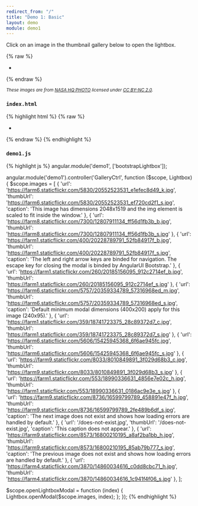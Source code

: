 ```yaml
---
redirect_from: "/"
title: "Demo 1: Basic"
layout: demo
module: demo1
---
```


Click on an image in the thumbnail gallery below to open the lightbox.

{% raw %}
<ul class="gallery gallery1" ng-controller="GalleryCtrl">
  <li ng-repeat="image in images">
    <a ng-click="openLightboxModal($index)">
      <img ng-src="{{image.thumbUrl}}" class="img-thumbnail">
    </a>
  </li>
</ul>
{% endraw %}

<small>*These images are from [NASA HQ PHOTO](https://www.flickr.com/photos/nasahqphoto/) licensed under [CC BY-NC 2.0](https://creativecommons.org/licenses/by-nc/2.0/).*</small>

### `index.html`

{% highlight html %}
{% raw %}
<ul class="gallery gallery1" ng-controller="GalleryCtrl">
  <li ng-repeat="image in images">
    <a ng-click="openLightboxModal($index)">
      <img ng-src="{{'\{\{image.thumbUrl\}\}'}}" class="img-thumbnail">
    </a>
  </li>
</ul>
{% endraw %}
{% endhighlight %}

### `demo1.js`

{% highlight js %}
angular.module('demo1', ['bootstrapLightbox']);

angular.module('demo1').controller('GalleryCtrl', function ($scope, Lightbox) {
  $scope.images = [
    {
      'url': 'https://farm6.staticflickr.com/5830/20552523531_e1efec8d49_k.jpg',
      'thumbUrl': 'https://farm6.staticflickr.com/5830/20552523531_ef720cd2f1_s.jpg',
      'caption': 'This image has dimensions 2048x1519 and the img element is scaled to fit inside the window.'
    },
    {
      'url': 'https://farm8.staticflickr.com/7300/12807911134_ff56d1fb3b_b.jpg',
      'thumbUrl': 'https://farm8.staticflickr.com/7300/12807911134_ff56d1fb3b_s.jpg'
    },
    {
      'url': 'https://farm1.staticflickr.com/400/20228789791_52fb84917f_b.jpg',
      'thumbUrl': 'https://farm1.staticflickr.com/400/20228789791_52fb84917f_s.jpg',
      'caption': 'The left and right arrow keys are binded for navigation. The escape key for closing the modal is binded by AngularUI Bootstrap.'
    },
    {
      'url': 'https://farm1.staticflickr.com/260/20185156095_912c2714ef_b.jpg',
      'thumbUrl': 'https://farm1.staticflickr.com/260/20185156095_912c2714ef_s.jpg'
    },
    {
      'url': 'https://farm6.staticflickr.com/5757/20359334789_57316968ed_m.jpg',
      'thumbUrl': 'https://farm6.staticflickr.com/5757/20359334789_57316968ed_s.jpg',
      'caption': 'Default minimum modal dimensions (400x200) apply for this image (240x95).'
    },
    {
      'url': 'https://farm1.staticflickr.com/359/18741723375_28c89372d7_c.jpg',
      'thumbUrl': 'https://farm1.staticflickr.com/359/18741723375_28c89372d7_s.jpg'
    },
    {
      'url': 'https://farm6.staticflickr.com/5606/15425945368_6f6ae945fc.jpg',
      'thumbUrl': 'https://farm6.staticflickr.com/5606/15425945368_6f6ae945fc_s.jpg'
    },
    {
      'url': 'https://farm9.staticflickr.com/8033/8010849891_3f029d68b3_c.jpg',
      'thumbUrl': 'https://farm9.staticflickr.com/8033/8010849891_3f029d68b3_s.jpg'
    },
    {
      'url': 'https://farm1.staticflickr.com/553/18990336631_4856e7e02c_h.jpg',
      'thumbUrl': 'https://farm1.staticflickr.com/553/18990336631_0186ac9e3e_s.jpg'
    },
    {
      'url': 'https://farm9.staticflickr.com/8736/16599799789_458891e47f_h.jpg',
      'thumbUrl': 'https://farm9.staticflickr.com/8736/16599799789_2fe489b6df_s.jpg',
      'caption': 'The next image does not exist and shows how loading errors are handled by default.'
    },
    {
      'url': '/does-not-exist.jpg',
      'thumbUrl': '/does-not-exist.jpg',
      'caption': 'This caption does not appear.'
    },
    {
      'url': 'https://farm9.staticflickr.com/8573/16800210195_a8af2ba1bb_h.jpg',
      'thumbUrl': 'https://farm9.staticflickr.com/8573/16800210195_85ab79b777_s.jpg',
      'caption': 'The previous image does not exist and shows how loading errors are handled by default.'
    },
    {
      'url': 'https://farm4.staticflickr.com/3870/14860034616_c0dd8cbc71_h.jpg',
      'thumbUrl': 'https://farm4.staticflickr.com/3870/14860034616_1c941f4f06_s.jpg'
    },
  ];

  $scope.openLightboxModal = function (index) {
    Lightbox.openModal($scope.images, index);
  };
});
{% endhighlight %}
